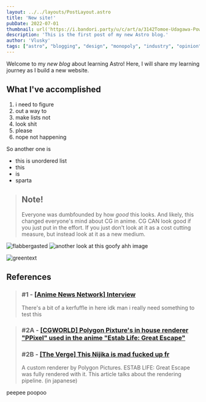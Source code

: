 ```yaml
---
layout: ../../layouts/PostLayout.astro
title: 'New site!'
pubDate: 2022-07-01
thumbnail: url('https://i.bandori.party/u/c/art/a/3142Tomoe-Udagawa-Power-After-Giving-It-All-You-ve-Got-gPyHtb.png')
description: 'This is the first post of my new Astro blog.'
author: 'Vlusky'
tags: ["astro", "blogging", "design", "monopoly", "industry", "opinion", "bang dream", "d4dj", "anime", "project sekai"]
---
```


Welcome to my _new blog_ about learning Astro! Here, I will share my learning journey as I build a new website.

## What I've accomplished

1. i need to figure
2. out a way to
3. make lists not
4. look shit
5. please
6. nope not happening

So another one is

- this is unordered list
- this
- is
- sparta

> ## Note!
> Everyone was dumbfounded by how *good* this looks.
> And likely, this changed everyone's mind about CG in anime.
> CG CAN look good if you just put in the effort.
> If you just don't look at it as a cost cutting measure, but instead look at it as a new medium.


![flabbergasted](https://images2.imgbox.com/a5/74/TQb8RCms_o.jpg)
![another](https://cdn.discordapp.com/attachments/699790035704217643/1078108810100621332/Screenshot_2023_0223_071907.jpg)
look at this goofy ahh image

![greentext](https://media.discordapp.net/attachments/970746488152031242/1079373150296485928/image.png?width=388&height=413)

## References

> ### \#1 - [\[Anime News Network\] Interview](https://www.animenewsnetwork.com/interview/2021-04-14/pacific-rim-the-black-showrunner-greg-johnson/.171492)
> There's a bit of a kerfuffle in here
> idk man i really need something to test this

> ### \#2A - [\[CGWORLD\] Polygon Pixture's in house renderer "PPixel" used in the anime "Estab Life: Great Escape"](https://cgworld.jp/article/202208-establife.html)
> ### \#2B - [\[The Verge\] This Nijika is mad fucked up fr](https://cgworld.jp/article/202208-establife.html)
> A custom renderer by Polygon Pictures. ESTAB LIFE: Great Escape was fully rendered with it.
> This article talks about the rendering pipeline. (in japanese)

peepee poopoo